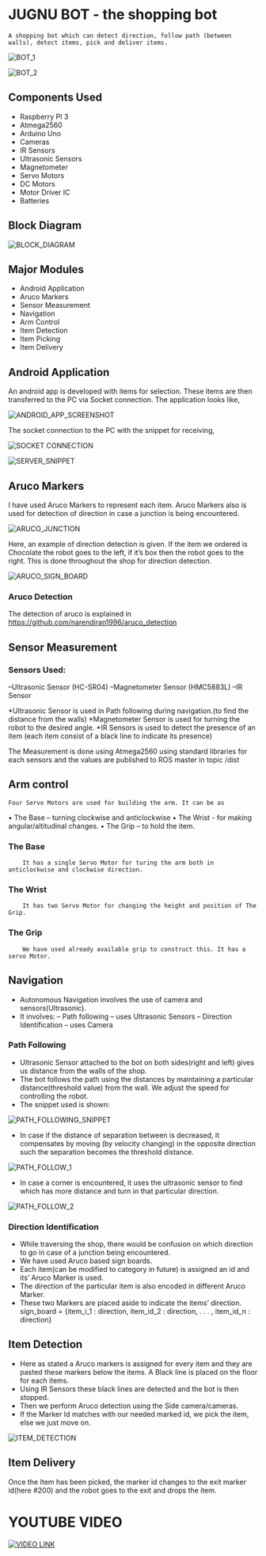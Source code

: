 # JUGNU BOT - the shopping bot

 	A shopping bot which can detect direction, follow path (between walls), detect items, pick and deliver items.
	
![BOT_1](https://raw.githubusercontent.com/narendiran1996/jugnu_bot/master/jugnu_readme_src/IMG_20170802_070108.jpg)

![BOT_2](https://raw.githubusercontent.com/narendiran1996/jugnu_bot/master/jugnu_readme_src/IMG_20170802_070023.jpg)

## Components Used
*	Raspberry PI 3
*	Atmega2560
*	Arduino Uno
*	Cameras
*	IR Sensors
*	Ultrasonic Sensors
*	Magnetometer
*	Servo Motors
*	DC Motors
*	Motor Driver IC
*	Batteries

## Block Diagram
 

![BLOCK_DIAGRAM](https://raw.githubusercontent.com/narendiran1996/jugnu_bot/master/jugnu_readme_src/block_diag.JPG)

##  Major Modules
*	Android Application
*	Aruco Markers
*	Sensor Measurement
*	Navigation
*	Arm Control
*	Item Detection
*	Item Picking
*	Item Delivery

## Android Application
An android app is developed with items for selection. These items are then transferred to the PC via Socket connection. The application looks like,
	
![ANDROID_APP_SCREENSHOT](https://raw.githubusercontent.com/narendiran1996/jugnu_bot/master/jugnu_readme_src/app_screen.jpg)

The socket connection to the PC with the snippet for receiving,

![SOCKET CONNECTION](https://raw.githubusercontent.com/narendiran1996/jugnu_bot/master/jugnu_readme_src/ando_pc.png)
                                  
![SERVER_SNIPPET](https://raw.githubusercontent.com/narendiran1996/jugnu_bot/master/jugnu_readme_src/code_ser_snip.JPG)

## Aruco Markers
I have used Aruco Markers to represent each item. Aruco Markers also is used for detection of direction in case a junction is being encountered.

![ARUCO_JUNCTION](https://raw.githubusercontent.com/narendiran1996/jugnu_bot/master/jugnu_readme_src/aruco_git.png)
 
Here, an example of direction detection is given. If the item we ordered is Chocolate the robot goes to the left, if it’s box then the robot goes to the right. This is done throughout the shop for direction detection.

![ARUCO_SIGN_BOARD](https://raw.githubusercontent.com/narendiran1996/jugnu_bot/master/jugnu_readme_src/aucod_dd.png) 

### Aruco Detection
The detection of aruco is explained in https://github.com/narendiran1996/aruco_detection

## Sensor Measurement
	
### Sensors Used:


–Ultrasonic Sensor (HC-SR04)
–Magnetometer Sensor (HMC5883L)
–IR Sensor

*Ultrasonic Sensor is used in Path following during navigation.(to find the distance from the walls)
*Magnetometer Sensor is used for turning the robot to the desired angle.
*IR Sensors is used to detect the presence of an item (each item consist of a black line to indicate its presence)
	
The Measurement is done using Atmega2560 using standard libraries for each sensors and the values are published to ROS master in topic /dist
	
## Arm control
	Four Servo Motors are used for building the arm. It can be as
•	The Base – turning clockwise and anticlockwise
•	The Wrist - for making angular/altitudinal changes.
•	The Grip – to hold the item.

### The Base
		It has a single Servo Motor for turing the arm both in anticlockwise and clockwise direction. 
		
### The Wrist
		It has two Servo Motor for changing the height and position of The Grip.
		
### The Grip
		We have used already available grip to construct this. It has a servo Motor.


## Navigation
*	Autonomous Navigation involves the use of camera and sensors(Ultrasonic).
*	It involves:
	–	Path following – uses Ultrasonic Sensors
	–	Direction Identification – uses Camera

### Path Following

*	Ultrasonic Sensor attached to the bot on both sides(right and left) gives us distance from the walls of the shop.
*	The bot follows the path using the distances by maintaining a particular distance(threshold value) from the wall. We adjust the speed for controlling the robot.
*	The snippet used is shown:

![PATH_FOLLOWING_SNIPPET](https://raw.githubusercontent.com/narendiran1996/jugnu_bot/master/jugnu_readme_src/code_path_fol.JPG)
 
*	In case if the distance of separation between is decreased, it compensates by moving (by velocity changing) in the opposite direction such the separation becomes the threshold distance.

![PATH_FOLLOW_1](https://raw.githubusercontent.com/narendiran1996/jugnu_bot/master/jugnu_readme_src/dir.png)
 
*	In case a corner is encountered, it uses the ultrasonic sensor to find which has more distance and turn in that particular direction.

![PATH_FOLLOW_2](https://raw.githubusercontent.com/narendiran1996/jugnu_bot/master/jugnu_readme_src/dir_cor.png)
 
### Direction Identification
*	While traversing the shop, there would be confusion on which direction to go in case of a junction being encountered.
*	We have used Aruco based sign boards.
*	Each item(can be modified to category in future) is assigned an id and its’ Aruco Marker is used.
*	The direction of the particular item is also encoded in different Aruco Marker.
*	These two Markers are placed aside to indicate the items’ direction.
sign_board = {item_i_1 : direction, item_id_2 : direction, . . . , item_id_n : direction}

				
## Item Detection
*	Here as stated a Aruco markers is assigned for every item and they are pasted these markers below the items. A Black line is 	placed on the floor for each items.
*	Using IR Sensors these black lines are detected and the bot is then stopped.
*	Then we perform Aruco detection using the Side camera/cameras.
*	If the Marker Id matches with our needed marked id, we pick the item, else we just move on.

![ITEM_DETECTION](https://raw.githubusercontent.com/narendiran1996/jugnu_bot/master/jugnu_readme_src/arucod_item_Det.png)

## Item Delivery
   Once the Item has been picked, the marker id changes to the exit marker id(here #200) and the robot goes to the exit and drops the item.


# YOUTUBE VIDEO

[![VIDEO LINK](http://img.youtube.com/vi/6H3P8CFzQXI/0.jpg)](http://www.youtube.com/watch?v=6H3P8CFzQXI)
